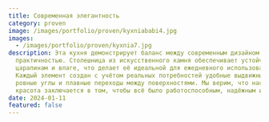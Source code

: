 ```yaml
---
title: Современная элегантность
category: proven
image: /images/portfolio/proven/kyxniababi4.jpg
images:
  - /images/portfolio/proven/kyxnia7.jpg
description: Эта кухня демонстрирует баланс между современным дизайном и
  практичностью. Столешница из искусственного камня обеспечивает устойчивость к
  царапинам и влаге, что делает её идеальной для ежедневного использования.
  Каждый элемент создан с учётом реальных потребностей удобные выдвижные ящики,
  ровные углы и плавные переходы между поверхностями. Мы верим, что настоящая
  красота заключается в том, чтобы всё было работоспособным, надёжным и удобным.
date: 2024-01-11
featured: false
---
```

